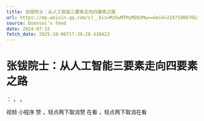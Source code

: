 ```yaml
---
title: 张钹院士：从人工智能三要素走向四要素之路
url: https://mp.weixin.qq.com/s?__biz=MzkwMTMyMDQ3Mw==&mid=2247590876&idx=1&sn=3d7b5a17dece855c05b9ff3dcafa6036
source: Doonsec's feed
date: 2024-07-15
fetch_date: 2025-10-06T17:39:28.430423
---
```


# 张钹院士：从人工智能三要素走向四要素之路

：
，
。

视频
小程序
赞
，轻点两下取消赞
在看
，轻点两下取消在看